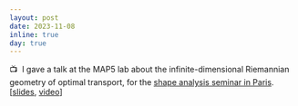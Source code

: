 ```yaml
---
layout: post
date: 2023-11-08
inline: true
day: true
---
```


:tv:&nbsp; I gave a talk at the MAP5 lab about the infinite-dimensional Riemannian geometry of optimal transport, for the [shape analysis seminar in Paris](https://shape-analysis.github.io/). [[slides](https://slides.com/theodumont/geometric-ot), [video](https://youtu.be/DaMe4ZEJrus?si=Fb17Cd4YTZcEM6ai)]